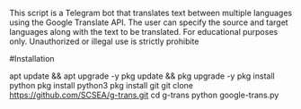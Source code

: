 This script is a Telegram bot that translates text between multiple languages using the Google Translate API.
The user can specify the source and target languages along with the text to be translated.
For educational purposes only. Unauthorized or illegal use is strictly prohibite

#Installation

apt update && apt upgrade -y
pkg update && pkg upgrade -y
pkg install python
pkg install python3
pkg install git
git clone https://github.com/SCSEA/g-trans.git
cd g-trans
python google-trans.py
